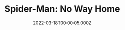 ---
title: "Spider-Man: No Way Home"
year: 2021
date: 2022-03-18T00:00:05.000Z
permalink: /almanac/movies/2022-03-18-spiderman-no-way-home/index.html
link: https://letterboxd.com/rknightuk/film/spider-man-no-way-home/1/
rating: 3
---